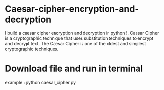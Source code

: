 # Caesar-cipher-encryption-and-decryption
I build a caesar cipher encryption and decryption in python !. Caesar Cipher is a cryptographic technique that uses substitution techniques to encrypt and decrypt text. The Caesar Cipher is one of the oldest and simplest cryptographic techniques.

# 
# Download file and run in terminal
example : python caesar_cipher.py
